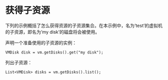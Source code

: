 # 获得子资源

下列的示例概括了怎么获得资源的子资源集合。在本示例中，名为‘test’的虚拟机的子资源，即名为‘my
disk’的磁盘将会被使用。

声明一个准备使用的子资源的实例：

    VMDisk disk = vm.getDisks().get("my disk");
            

列出子资源：

              
    List<VMDisk> disks = vm.getDisks().list();

            

